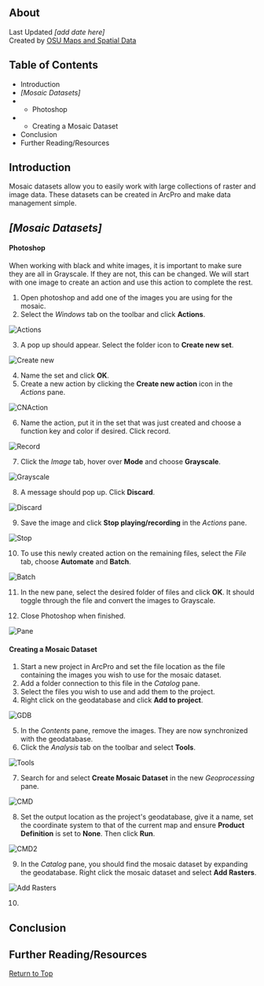 ## About
Last Updated *[add date here]*   
Created by [OSU Maps and Spatial Data](https://info.library.okstate.edu/map-room)


## Table of Contents
- Introduction 
- *[Mosaic Datasets]*
- - Photoshop
- - Creating a Mosaic Dataset
- Conclusion
- Further Reading/Resources

## Introduction
Mosaic datasets allow you to easily work with large collections of raster and image data. These datasets can be created in ArcPro and make data management simple.

## *[Mosaic Datasets]*

#### Photoshop
When working with black and white images, it is important to make sure they are all in Grayscale. If they are not, this can be changed. We will start with one image to create an action and use this action to complete the rest.

1. Open photoshop and add one of the images you are using for the mosaic.
2. Select the *Windows* tab on the toolbar and click **Actions**.

![Actions](images/Actions.PNG)

3. A pop up should appear. Select the folder icon to **Create new set**.

![Create new](images/CreateNew.PNG)

4. Name the set and click **OK**.
5. Create a new action by clicking the **Create new action** icon in the *Actions* pane.

![CNAction](images/CNAction.PNG)

6. Name the action, put it in the set that was just created and choose a function key and color if desired. Click record.

![Record](images/Record.PNG)

7. Click the *Image* tab, hover over **Mode** and choose **Grayscale**.

![Grayscale](images/Grayscale.PNG)

8. A message should pop up. Click **Discard**.

![Discard](images/Discard.PNG)

9. Save the image and click **Stop playing/recording** in the *Actions* pane.

![Stop](images/Stop.PNG)

10. To use this newly created action on the remaining files, select the *File* tab, choose **Automate** and **Batch**.

![Batch](images/Batch.PNG)

11. In the new pane, select the desired folder of files and click **OK**. It should toggle through the file and convert the images to Grayscale.

12. Close Photoshop when finished.

![Pane](images/Pane.PNG)

#### Creating a Mosaic Dataset
1. Start a new project in ArcPro and set the file location as the file containing the images you wish to use for the mosaic dataset.
2. Add a folder connection to this file in the *Catalog* pane.
3. Select the files you wish to use and add them to the project. 
4. Right click on the geodatabase and click **Add to project**.

![GDB](images/GDP.PNG)

5. In the *Contents* pane, remove the images. They are now synchronized with the geodatabase.
6. Click the *Analysis* tab on the toolbar and select **Tools**.

![Tools](images/Tools.PNG)

7. Search for and select **Create Mosaic Dataset** in the new *Geoprocessing* pane. 

![CMD](images/CMD.PNG)

8. Set the output location as the project's geodatabase, give it a name, set the coordinate system to that of the current map and ensure **Product Definition** is set to **None**. Then click **Run**.

![CMD2](images/CMD2.PNG)

9. In the *Catalog* pane, you should find the mosaic dataset by expanding the geodatabase. Right click the mosaic dataset and select **Add Rasters**.

![Add Rasters](images/AddRasters.PNG)

10.


## Conclusion

## Further Reading/Resources


[Return to Top](#about)
